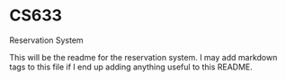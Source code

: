 # CS633
Reservation System

This will be the readme for the reservation system.  I may add markdown tags to this file if I end up adding anything useful to this README.